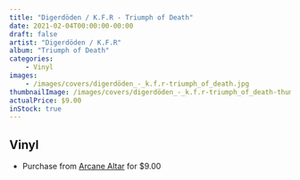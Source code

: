 ```yaml
---
title: "Digerdöden / K.F.R - Triumph of Death"
date: 2021-02-04T00:00:00-00:00
draft: false
artist: "Digerdöden / K.F.R"
album: "Triumph of Death"
categories:
    - Vinyl
images:
    - /images/covers/digerdöden_-_k.f.r-triumph_of_death.jpg
thumbnailImage: /images/covers/digerdöden_-_k.f.r-triumph_of_death-thumb.jpg
actualPrice: $9.00
inStock: true
---
```


## Vinyl
* Purchase from [Arcane Altar](https://arcanealtar.bigcartel.com/product/digerdoden-k-f-r-triumph-of-death-7-ep) for $9.00
